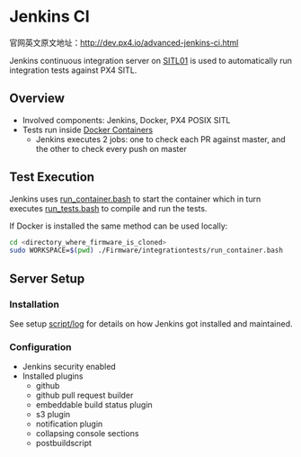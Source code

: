 # Jenkins CI

官网英文原文地址：http://dev.px4.io/advanced-jenkins-ci.html

Jenkins continuous integration server on [SITL01](http://sitl01.dronetest.io/) is used to automatically run integration tests against PX4 SITL.

## Overview

- Involved components: Jenkins, Docker, PX4 POSIX SITL
- Tests run inside [Docker Containers](../12_Debugging-and-Advanced-Topics/advanced-docker.md)
  - Jenkins executes 2 jobs: one to check each PR against master, and the other to check every push on master

## Test Execution

Jenkins uses [run_container.bash](https://github.com/PX4/Firmware/blob/master/integrationtests/run_container.bash) to start the container which in turn executes [run_tests.bash](https://github.com/PX4/Firmware/blob/master/integrationtests/run_tests.bash) to compile and run the tests.

If Docker is installed the same method can be used locally:

```sh
cd <directory_where_firmware_is_cloned>
sudo WORKSPACE=$(pwd) ./Firmware/integrationtests/run_container.bash
```

## Server Setup

### Installation

See setup [script/log](https://github.com/PX4/containers/tree/master/scripts/jenkins) for details on how Jenkins got installed and maintained.

### Configuration

- Jenkins security enabled
- Installed plugins
  - github
  - github pull request builder
  - embeddable build status plugin
  - s3 plugin
  - notification plugin
  - collapsing console sections
  - postbuildscript
